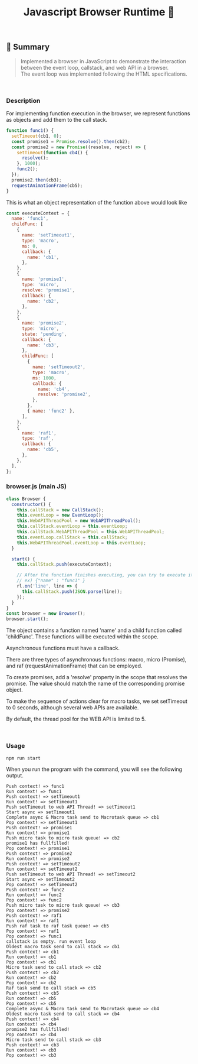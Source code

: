 <h1 align="center">Javascript Browser Runtime 👋</h1>

<br>


## :page_with_curl: ​Summary

> Implemented a browser in JavaScript to demonstrate the interaction between the event loop, callstack, and web API in a browser. <br> The event loop was implemented following the HTML specifications.
<br>



### Description

For implementing function execution in the browser, we represent functions as objects and add them to the call stack.

```javascript
function func1() {
  setTimeout(cb1, 0);
  const promise1 = Promise.resolve().then(cb2);
  const promise2 = new Promise((resolve, reject) => {
    setTimeout(function cb4() {
      resolve();
    }, 1000);
    func2();
  });
  promise2.then(cb3);
  requestAnimationFrame(cb5);
}
```

This is what an object representation of the function above would look like

```javascript
const executeContext = {
  name: 'func1',
  childFunc: [
    {
      name: 'setTimeout1',
      type: 'macro',
      ms: 0,
      callback: {
        name: 'cb1',
      },
    },
    {
      name: 'promise1',
      type: 'micro',
      resolve: 'promise1',
      callback: {
        name: 'cb2',
      },
    },
    {
      name: 'promise2',
      type: 'micro',
      state: 'pending',
      callback: {
        name: 'cb3',
      },
      childFunc: [
        {
          name: 'setTimeout2',
          type: 'macro',
          ms: 1000,
          callback: {
            name: 'cb4',
            resolve: 'promise2',
          },
        },
        { name: 'func2' },
      ],
    },
    {
      name: 'raf1',
      type: 'raf',
      callback: {
        name: 'cb5',
      },
    },
  ],
};

```

### browser.js (main JS)
```javascript
class Browser {
  constructor() {
    this.callStack = new CallStack();
    this.eventLoop = new EventLoop();
    this.WebAPIThreadPool = new WebAPIThreadPool();
    this.callStack.eventLoop = this.eventLoop;
    this.callStack.WebAPIThreadPool = this.WebAPIThreadPool;
    this.eventLoop.callStack = this.callStack;
    this.WebAPIThreadPool.eventLoop = this.eventLoop;
  }

  start() {
    this.callStack.push(executeContext);

    // After the function finishes executing, you can try to execute it again by entering it in JSON format into the CLI, as demonstrated in the previous example
    // ex) {"name" : "func1" }
    rl.on('line', line => {
      this.callStack.push(JSON.parse(line));
    });
  }
}
const browser = new Browser();
browser.start();
```

The object contains a function named 'name' and a child function called 'childFunc'. These functions will be executed within the scope.

Asynchronous functions must have a callback.

There are three types of asynchronous functions: macro, micro (Promise), and raf (requestAnimationFrame) that can be employed.

To create promises, add a 'resolve' property in the scope that resolves the promise. The value should match the name of the corresponding promise object.

To make the sequence of actions clear for macro tasks, we set setTimeout to 0 seconds, although several web APIs are available.

By default, the thread pool for the WEB API is limited to 5.

<br/>

### Usage
```
npm run start
```
When you run the program with the command, you will see the following output.
```
Push context! => func1
Run context! => func1
Push context! => setTimeout1
Run context! => setTimeout1
Push setTimeout to web API Thread! => setTimeout1
Start async => setTimeout1
Complete async & Macro task send to Macrotask queue => cb1
Pop context! => setTimeout1
Push context! => promise1
Run context! => promise1
Push micro task to micro task queue! => cb2
promise1 has fullfilled!
Pop context! => promise1
Push context! => promise2
Run context! => promise2
Push context! => setTimeout2
Run context! => setTimeout2
Push setTimeout to web API Thread! => setTimeout2
Start async => setTimeout2
Pop context! => setTimeout2
Push context! => func2
Run context! => func2
Pop context! => func2
Push micro task to micro task queue! => cb3
Pop context! => promise2
Push context! => raf1
Run context! => raf1
Push raf task to raf task queue! => cb5
Pop context! => raf1
Pop context! => func1
callstack is empty. run event loop
Oldest macro task send to call stack => cb1
Push context! => cb1
Run context! => cb1
Pop context! => cb1
Micro task send to call stack => cb2
Push context! => cb2
Run context! => cb2
Pop context! => cb2
Raf task send to call stack => cb5
Push context! => cb5
Run context! => cb5
Pop context! => cb5
Complete async & Macro task send to Macrotask queue => cb4
Oldest macro task send to call stack => cb4
Push context! => cb4
Run context! => cb4
promise2 has fullfilled!
Pop context! => cb4
Micro task send to call stack => cb3
Push context! => cb3
Run context! => cb3
Pop context! => cb3
```
<br>




